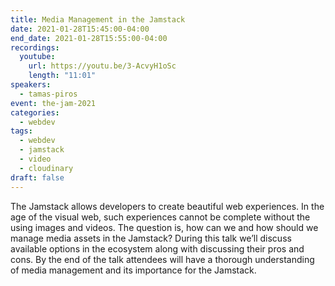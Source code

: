 ```yaml
---
title: Media Management in the Jamstack
date: 2021-01-28T15:45:00-04:00
end_date: 2021-01-28T15:55:00-04:00
recordings:
  youtube:
    url: https://youtu.be/3-AcvyH1oSc
    length: "11:01"
speakers:
  - tamas-piros
event: the-jam-2021
categories:
  - webdev
tags:
  - webdev
  - jamstack
  - video
  - cloudinary
draft: false
---
```


The Jamstack allows developers to create beautiful web experiences. In the age of the visual web, such experiences cannot be complete without the using images and videos. The question is, how can we and how should we manage media assets in the Jamstack? During this talk we’ll discuss available options in the ecosystem along with discussing their pros and cons. By the end of the talk attendees will have a thorough understanding of media management and its importance for the Jamstack.
